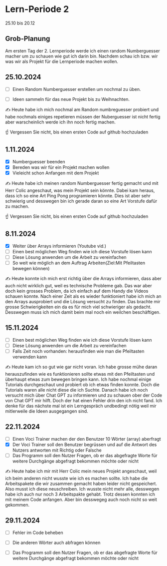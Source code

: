 # Lern-Periode 2

25.10 bis 20.12

## Grob-Planung

Am ersten Tag der 2. Lernperiode werde ich einen random Numberguesser macher um zu schauen wie gut ich darin bin. Nachdem schau ich bzw. wir was wir als Projekt für die Lernperiode machen wollen.
## 25.10.2024


- [ ] Einen Random Numberguesser erstellen um nochmal zu üben.
- [ ] Ideen sammeln für das neue Projekt bis zu Weihnachten.


✍️ Heute habe ich mich nochmal am Random numbreguesser probiert und habe nochmals einiges repetieren müssen der Nuberguesser ist nicht fertig aber warscheinlich werde ich ihn noch fertig machen.


☝️ Vergessen Sie nicht, bis einen ersten Code auf github hochzuladen

## 1.11.2024

- [x] Numberguesser beenden 
- [x] Bereden was wir für ein Projekt machen wollen
- [x] Vieleicht schon Anfangen mit dem Projekt

✍️ Heute habe ich meinen random Numberguesser fertig gemacht und mit Herr Colic angeschaut, was mein Projekt sein könnte. Dabei kam heraus, dass ich so eine Art Ping Pong programieren könnte. Dies ist aber sehr schwierig und desswegen bin ich gerade daran so eine Art Vorstufe dafür zu machen.

☝️ Vergessen Sie nicht, bis einen ersten Code auf github hochzuladen

## 8.11.2024

- [x] Weiter über Arrays informieren (Youtube vid.)
- [ ] Einen best möglichen Weg finden wie ich diese Vorstufe lösen kann
- [ ] Diese Lösung anwenden um die Arbeit zu vereinfachen 
- [ ] So weit wie möglich an dem Auftrag Arbeiten(Ziel:Mit Pfeiltasten bewegen können)

✍️ Heute konnte ich mich erst richtig über die Arrays informieren, dass aber auch nicht wirklich gut, weil es technische Probleme gab. Das war aber doch kein grosses Problem, da ich einfach auf dem Handy die Videos schauen konnte. Nach einer Zeit als es wieder funktioniert habe ich mich an den Arrays ausprobiert und die Lösung versucht zu finden. Das brachte mir grosse Schwierigkeiten ein da es für mich viel schwieriger als gedacht. Desswegen muss ich mich damit beim mal noch ein weilchen beschäftigen.

## 15.11.2024
- [ ] Einen best möglichen Weg finden wie ich diese Vorstufe lösen kann
- [ ] Diese Lösung anwenden um die Arbeit zu vereinfachen
- [ ] Falls Zeit noch vorhanden: herausfinden wie man die Pfeiltasten verwenden kann

✍️ Heute kam ich so gut wie gar nicht voran. Ich habe grosse mühe daran herauszufinden wie es funktionieren sollte etwas mit den Pfeiltasten und überhaupt etwas zum bewegen bringen kann. Ich habe nochmal einige Tutorials durchgeschaut und probiert ob ich etwas finden konnte. Doch die Tutorials waren alle nicht diese die ich Suchte. Danach habe ich noch versucht mich über Chat GPT zu informieren und zu schauen ober der Code von Chat GPT mir hilft. Doch der hat einen Fehler drin den ich nicht fand. Ich denke für das nächste mal ist ein Lerngespräch undbedingt nötig weil mir mitlerweile die Ideen ausgegangen sind.

## 22.11.2024 
- [ ] Einen Voci Trainer machen der den Benutzer 10 Wörter (array) aberfragt
- [x] Der Voci Trainer soll den Benutzer begrüssen und auf die Antwort des Nutzers antworten mit Richtig oder Falsche
- [ ] Das Programm soll den Nutzer Fragen, ob er das abgefragte Worte für weitere Durchgänge abgefragt bekommen möchte oder nicht

✍️ Heute habe ich mir mit Herr Colic mein neues Projekt angeschaut, weil ich beim anderen nicht wusste wie ich es machen sollte. Ich habe die Arbeitspakete die wir zusammen gemacht haben leider nicht gespeichert. Also musst ich diese neuschreiben. Ich wusste nicht mehr alle, desswegen habe ich auch nur noch 3 Arbeitspakte gehabt. Trotz dessen konnten ich mit meinem Code anfangen. Aber bin desswegeg auch noch nicht so weit gekommen.
## 29.11.2024
- [ ] Fehler im Code beheben
- [ ] Die anderen Wörter auch abfragen können
- [ ] Das Programm soll den Nutzer Fragen, ob er das abgefragte Worte für weitere Durchgänge abgefragt bekommen möchte oder nicht


